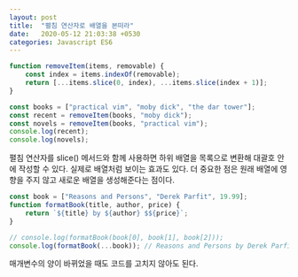 ```yaml
---
layout: post
title:  "펼침 연산자로 배열을 본떠라"
date:   2020-05-12 21:03:38 +0530
categories: Javascript ES6 
---
```


```javascript
function removeItem(items, removable) {
    const index = items.indexOf(removable);
    return [...items.slice(0, index), ...items.slice(index + 1)];
}

const books = ["practical vim", "moby dick", "the dar tower"];
const recent = removeItem(books, "moby dick");
const novels = removeItem(books, "practical vim");
console.log(recent);
console.log(novels);
```


펼침 연산자를 slice() 메서드와 함께 사용하면 하위 배열을 목록으로 변환해 대괄호 안에 작성할 수 있다. 실제로 배열처럼 보이는 효과도 있다. 더 중요한 점은 원래 배열에 영향을 주지 않고 새로운 배열을 생성해준다는 점이다.


```javascript
const book = ["Reasons and Persons", "Derek Parfit", 19.99];
function formatBook(title, author, price) {
    return `${title} by ${author} $${price}`;
}

// console.log(formatBook(book[0], book[1], book[2]));
console.log(formatBook(...book)); // Reasons and Persons by Derek Parfit $19.99
```

매개변수의 양이 바뀌었을 때도 코드를 고치지 않아도 된다.


